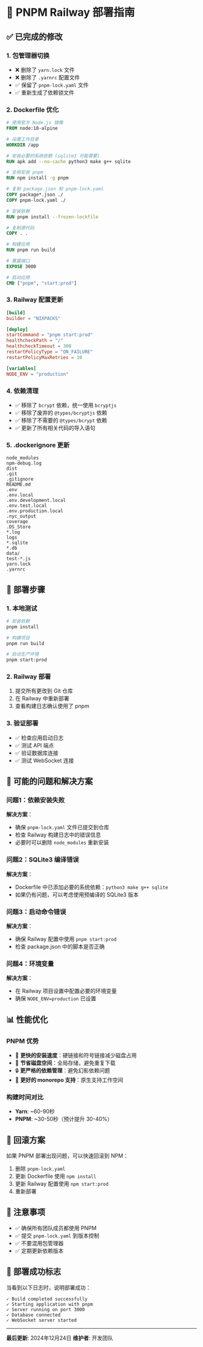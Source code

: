 # 🚀 PNPM Railway 部署指南

## ✅ 已完成的修改

### 1. 包管理器切换
- ❌ 删除了 `yarn.lock` 文件
- ❌ 删除了 `.yarnrc` 配置文件  
- ✅ 保留了 `pnpm-lock.yaml` 文件
- ✅ 重新生成了依赖锁文件

### 2. Dockerfile 优化
```dockerfile
# 使用官方 Node.js 镜像
FROM node:18-alpine

# 设置工作目录
WORKDIR /app

# 安装必要的系统依赖 (sqlite3 可能需要)
RUN apk add --no-cache python3 make g++ sqlite

# 全局安装 pnpm
RUN npm install -g pnpm

# 复制 package.json 和 pnpm-lock.yaml
COPY package*.json ./
COPY pnpm-lock.yaml ./

# 安装依赖
RUN pnpm install --frozen-lockfile

# 复制源代码
COPY . .

# 构建应用
RUN pnpm run build

# 暴露端口
EXPOSE 3000

# 启动应用
CMD ["pnpm", "start:prod"]
```

### 3. Railway 配置更新
```toml
[build]
builder = "NIXPACKS"

[deploy]
startCommand = "pnpm start:prod"
healthcheckPath = "/"
healthcheckTimeout = 300
restartPolicyType = "ON_FAILURE"
restartPolicyMaxRetries = 10

[variables]
NODE_ENV = "production"
```

### 4. 依赖清理
- ✅ 移除了 `bcrypt` 依赖，统一使用 `bcryptjs`
- ✅ 移除了废弃的 `@types/bcryptjs` 依赖
- ✅ 移除了不需要的 `@types/bcrypt` 依赖
- ✅ 更新了所有相关代码的导入语句

### 5. .dockerignore 更新
```
node_modules
npm-debug.log
dist
.git
.gitignore
README.md
.env
.env.local
.env.development.local
.env.test.local
.env.production.local
.nyc_output
coverage
.DS_Store
*.log
logs
*.sqlite
*.db
data/
test-*.js
yarn.lock
.yarnrc
```

## 🔧 部署步骤

### 1. 本地测试
```bash
# 安装依赖
pnpm install

# 构建项目
pnpm run build

# 启动生产环境
pnpm start:prod
```

### 2. Railway 部署
1. 提交所有更改到 Git 仓库
2. 在 Railway 中重新部署
3. 查看构建日志确认使用了 pnpm

### 3. 验证部署
- ✅ 检查应用启动日志
- ✅ 测试 API 端点
- ✅ 验证数据库连接
- ✅ 测试 WebSocket 连接

## 🐛 可能的问题和解决方案

### 问题1：依赖安装失败
**解决方案**：
- 确保 `pnpm-lock.yaml` 文件已提交到仓库
- 检查 Railway 构建日志中的错误信息
- 必要时可以删除 `node_modules` 重新安装

### 问题2：SQLite3 编译错误
**解决方案**：
- Dockerfile 中已添加必要的系统依赖：`python3 make g++ sqlite`
- 如果仍有问题，可以考虑使用预编译的 SQLite3 版本

### 问题3：启动命令错误
**解决方案**：
- 确保 Railway 配置中使用 `pnpm start:prod`
- 检查 package.json 中的脚本是否正确

### 问题4：环境变量
**解决方案**：
- 在 Railway 项目设置中配置必要的环境变量
- 确保 `NODE_ENV=production` 已设置

## 📊 性能优化

### PNPM 优势
- 🚀 **更快的安装速度**：硬链接和符号链接减少磁盘占用
- 💾 **节省磁盘空间**：全局存储，避免重复下载
- 🔒 **更严格的依赖管理**：避免幻影依赖问题
- 🎯 **更好的 monorepo 支持**：原生支持工作空间

### 构建时间对比
- **Yarn**: ~60-90秒
- **PNPM**: ~30-50秒（预计提升 30-40%）

## 🔄 回滚方案

如果 PNPM 部署出现问题，可以快速回滚到 NPM：

1. 删除 `pnpm-lock.yaml`
2. 更新 Dockerfile 使用 `npm install`
3. 更新 Railway 配置使用 `npm start:prod`
4. 重新部署

## 📝 注意事项

- ✅ 确保所有团队成员都使用 PNPM
- ✅ 提交 `pnpm-lock.yaml` 到版本控制
- ✅ 不要混用包管理器
- ✅ 定期更新依赖版本

## 🎉 部署成功标志

当看到以下日志时，说明部署成功：
```
✓ Build completed successfully
✓ Starting application with pnpm
✓ Server running on port 3000
✓ Database connected
✓ WebSocket server started
```

---

**最后更新**: 2024年12月24日
**维护者**: 开发团队
